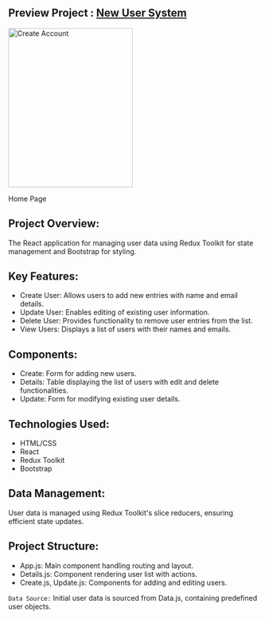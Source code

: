 ## Preview Project : <a href="https://new-user-system.onrender.com">  New User System </a>


   <div>
        <img
          src=""
          alt="Create Account"
          width="250"
          height="320px"
        />
        <p>Home Page</p>
      </div>

## Project Overview:
The React application for managing user data using Redux Toolkit for state management and Bootstrap for styling.
## Key Features:
<ul>
  <li>Create User: Allows users to add new entries with name and email details.</li>
    <li>Update User: Enables editing of existing user information.</li>
    <li>Delete User: Provides functionality to remove user entries from the list.</li>
    <li>View Users: Displays a list of users with their names and emails.</li>
</ul>

## Components:
<ul>  <li>
  Create: Form for adding new users.
</li>
<li>
  Details: Table displaying the list of users with edit and delete functionalities.
</li>

<li>
  Update: Form for modifying existing user details.
</li></ul>




## Technologies Used:
<ul>
  <li>HTML/CSS</li>
  <li>React</li>
  <li>Redux Toolkit</li>
  <li>Bootstrap</li>

   
</ul>





## Data Management:
User data is managed using Redux Toolkit's slice reducers, ensuring efficient state updates.

## Project Structure:
<ul>
  <li>App.js: Main component handling routing and layout.</li>
  <li>Details.js: Component rendering user list with actions.</li>
  <li>Create.js, Update.js: Components for adding and editing users.</li>
  
</ul>


`Data Source:`
Initial user data is sourced from Data.js, containing predefined user objects.
